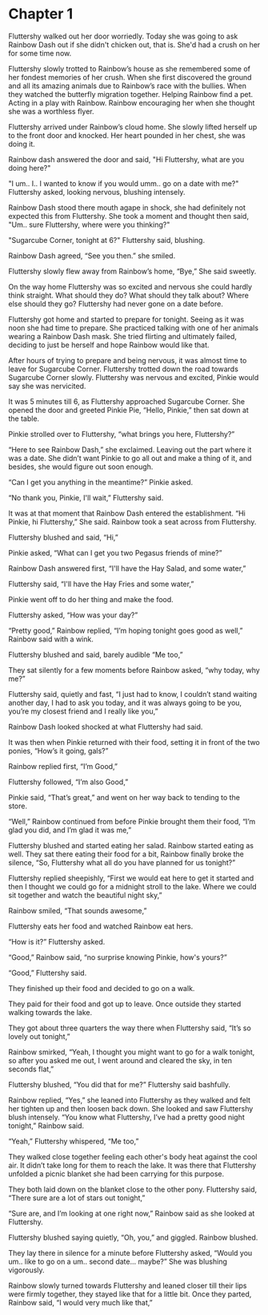 # Chapter 1

Fluttershy walked out her door worriedly. Today she was going to ask Rainbow Dash out if she didn't chicken out, that is. She'd had a crush on her for some time now.

Fluttershy slowly trotted to Rainbow’s house as she remembered some of her fondest memories of her crush. When she first discovered the ground and all its amazing animals due to Rainbow’s race with the bullies. When they watched the butterfly migration together. Helping Rainbow find a pet. Acting in a play with Rainbow. Rainbow encouraging her when she thought she was a worthless flyer.

Fluttershy arrived under Rainbow’s cloud home. She slowly lifted herself up to the front door and knocked. Her heart pounded in her chest, she was doing it.

Rainbow dash answered the door and said, "Hi Fluttershy, what are you doing here?"

"I um.. I.. I wanted to know if you would umm.. go on a date with me?" Fluttershy asked, looking nervous, blushing intensely.

Rainbow Dash stood there mouth agape in shock, she had definitely not expected this from Fluttershy. She took a moment and thought then said, "Um.. sure Fluttershy, where were you thinking?"

"Sugarcube Corner, tonight at 6?" Fluttershy said, blushing.

Rainbow Dash agreed, “See you then.” she smiled.

Fluttershy slowly flew away from Rainbow’s home, “Bye,” She said sweetly.

On the way home Fluttershy was so excited and nervous she could hardly think straight. What should they do? What should they talk about? Where else should they go? Fluttershy had never gone on a date before.

Fluttershy got home and started to prepare for tonight. Seeing as it was noon she had time to prepare. She practiced talking with one of her animals wearing a Rainbow Dash mask. She tried flirting and ultimately failed, deciding to just be herself and hope Rainbow would like that.

After hours of trying to prepare and being nervous, it was almost time to leave for Sugarcube Corner. Fluttershy trotted down the road towards Sugarcube Corner slowly. Fluttershy was nervous and excited, Pinkie would say she was nervicited.

It was 5 minutes till 6, as Fluttershy approached Sugarcube Corner. She opened the door and greeted Pinkie Pie, “Hello, Pinkie,” then sat down at the table.

Pinkie strolled over to Fluttershy, “what brings you here, Fluttershy?”

“Here to see Rainbow Dash,” she exclaimed. Leaving out the part where it was a date. She didn’t want Pinkie to go all out and make a thing of it, and besides, she would figure out soon enough.

“Can I get you anything in the meantime?” Pinkie asked.

“No thank you, Pinkie, I'll wait,” Fluttershy said.

It was at that moment that Rainbow Dash entered the establishment. “Hi Pinkie, hi Fluttershy,” She said. Rainbow took a seat across from Fluttershy.

Fluttershy blushed and said, “Hi,”

Pinkie asked, “What can I get you two Pegasus friends of mine?”

Rainbow Dash answered first, “I'll have the Hay Salad, and some water,”

Fluttershy said, “I'll have the Hay Fries and some water,”

Pinkie went off to do her thing and make the food.

Fluttershy asked, “How was your day?”

“Pretty good,” Rainbow replied, “I’m hoping tonight goes good as well,” Rainbow said with a wink.

Fluttershy blushed and said, barely audible “Me too,”

They sat silently for a few moments before Rainbow asked, “why today, why me?”

Fluttershy said, quietly and fast, “I just had to know, I couldn’t stand waiting another day, I had to ask you today, and it was always going to be you, you’re my closest friend and I really like you,”

Rainbow Dash looked shocked at what Fluttershy had said.

It was then when Pinkie returned with their food, setting it in front of the two ponies, “How’s it going, gals?”

Rainbow replied first, “I’m Good,”

Fluttershy followed, “I’m also Good,”

Pinkie said, “That’s great,” and went on her way back to tending to the store.

“Well,” Rainbow continued from before Pinkie brought them their food, “I’m glad you did, and I’m glad it was me,”

Fluttershy blushed and started eating her salad. Rainbow started eating as well. They sat there eating their food for a bit, Rainbow finally broke the silence, “So, Fluttershy what all do you have planned for us tonight?”

Fluttershy replied sheepishly, “First we would eat here to get it started and then I thought we could go for a midnight stroll to the lake. Where we could sit together and watch the beautiful night sky,”

Rainbow smiled, “That sounds awesome,”

Fluttershy eats her food and watched Rainbow eat hers.

“How is it?” Fluttershy asked.

“Good,” Rainbow said, “no surprise knowing Pinkie, how's yours?”

“Good,” Fluttershy said.

They finished up their food and decided to go on a walk.

They paid for their food and got up to leave. Once outside they started walking towards the lake.

They got about three quarters the way there when Fluttershy said, “It’s so lovely out tonight,”

Rainbow smirked, “Yeah, I thought you might want to go for a walk tonight, so after you asked me out, I went around and cleared the sky, in ten seconds flat,”

Fluttershy blushed, “You did that for me?” Fluttershy said bashfully.

Rainbow replied, “Yes,” she leaned into Fluttershy as they walked and felt her tighten up and then loosen back down. She looked and saw Fluttershy blush intensely. “You know what Fluttershy, I’ve had a pretty good night tonight,” Rainbow said.

“Yeah,” Fluttershy whispered, “Me too,”

They walked close together feeling each other's body heat against the cool air. It didn’t take long for them to reach the lake. It was there that Fluttershy unfolded a picnic blanket she had been carrying for this purpose.

They both laid down on the blanket close to the other pony. Fluttershy said, “There sure are a lot of stars out tonight,”

“Sure are, and I’m looking at one right now,” Rainbow said as she looked at Fluttershy.

Fluttershy blushed saying quietly, “Oh, you,” and giggled. Rainbow blushed.

They lay there in silence for a minute before Fluttershy asked, “Would you um.. like to go on a um.. second date... maybe?” She was blushing vigorously.

Rainbow slowly turned towards Fluttershy and leaned closer till their lips were firmly together, they stayed like that for a little bit. Once they parted, Rainbow said, “I would very much like that,”
